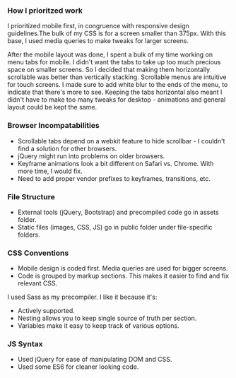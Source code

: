 ### How I prioritzed work

I prioritized mobile first, in congruence with responsive design guidelines.The bulk of my CSS is for a screen smaller than 375px. With this base, I used media queries to make tweaks for larger screens.

After the mobile layout was done, I spent a bulk of my time working on menu tabs for mobile. I didn't want the tabs to take up too much precious space on smaller screens. So I decided that making them horizontally scrollable was better than vertically stacking. Scrollable menus are intuitive for touch screens. I made sure to add white blur to the ends of the menu, to indicate that there's more to see. Keeping the tabs horizontal also meant I didn't have to make too many tweaks for desktop - animations and general layout could be kept the same.


### Browser Incompatabilities

+ Scrollable tabs depend on a webkit feature to hide scrollbar - I couldn't find a solution for other browsers.
+ jQuery might run into problems on older browsers.
+ Keyframe animations look a bit different on Safari vs. Chrome. With more time, I would fix.
+ Need to add proper vendor prefixes to keyframes, transitions, etc.


### File Structure

+ External tools (jQuery, Bootstrap) and precompiled code go in assets folder.
+ Static files (images, CSS, JS) go in public folder under file-specific folders.


### CSS Conventions

+ Mobile design is coded first. Media queries are used for bigger screens.
+ Code is grouped by markup sections. This makes it easier to find and fix relevant CSS.

I used Sass as my precompiler. I like it because it's:
+ Actively supported.
+ Nesting allows you to keep single source of truth per section.
+ Variables make it easy to keep track of various options.


### JS Syntax

+ Used jQuery for ease of manipulating DOM and CSS.
+ Used some ES6 for cleaner looking code.
